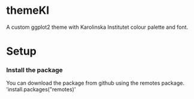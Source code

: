 # themeKI
A custom ggplot2 theme with Karolinska Institutet colour palette and font.

# Setup

### Install the package
You can download the package from github using the remotes package.
'install.packages("remotes)'
